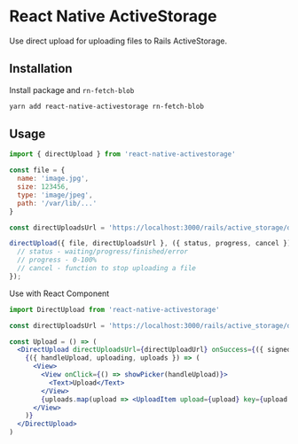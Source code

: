 # React Native ActiveStorage

Use direct upload for uploading files to Rails ActiveStorage.

## Installation

Install package and `rn-fetch-blob`

```sh
yarn add react-native-activestorage rn-fetch-blob
```

## Usage

```js
import { directUpload } from 'react-native-activestorage'

const file = {
  name: 'image.jpg',
  size: 123456,
  type: 'image/jpeg',
  path: '/var/lib/...'
}

const directUploadsUrl = 'https://localhost:3000/rails/active_storage/direct_uploads';

directUpload({ file, directUploadsUrl }, ({ status, progress, cancel }) => {
  // status - waiting/progress/finished/error
  // progress - 0-100%
  // cancel - function to stop uploading a file
});
```

Use with React Component

```jsx
import DirectUpload from 'react-native-activestorage'

const directUploadsUrl = 'https://localhost:3000/rails/active_storage/direct_uploads';

const Upload = () => (
  <DirectUpload directUploadsUrl={directUploadUrl} onSuccess={({ signedIds }) => console.warn({ signedIds })}>
    {({ handleUpload, uploading, uploads }) => (
      <View>
        <View onClick={() => showPicker(handleUpload)}>
          <Text>Upload</Text>
        </View>
        {uploads.map(upload => <UploadItem upload={upload} key={upload.id} />)}
      </View>
    )}
  </DirectUpload>
)
```
